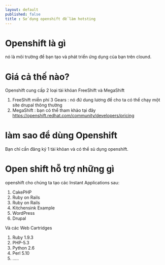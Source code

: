 ```yaml
---
layout: default
published: false
title : Sử dụng openshift để làm hotsting
---
```


# Openshift là gì

nó là môi trường để bạn tạo và phát triển ứng dụng của bạn trên clound.

# Giá cả thế nào?
 Openshift cung cấp 2 loại tài khỏan FreeShift và MegaShift
 
1. FreeShift miễn phí 3 Gears : nó đử dung lương để cho ta có thể chạy một site drupal thông thường
2. MegaShift : bạn có thể tham khảo tại đây https://openshift.redhat.com/community/developers/pricing

# làm sao để dùng Openshift
Bạn chỉ cần đăng ký 1 tài khỏan và có thể sủ dụng openshift.

# Open shift hỗ trợ những gì
openshift cho chúng ta tạo các Instant Applications sau:

1. CakePHP
1. Ruby on Rails
1. Ruby on Rails
1. Kitchensink Example
1. WordPress
1. Drupal

Và các Web Cartridges

1. Ruby 1.9.3
1. PHP-5.3
1. Python 2.6
1. Perl 5.10
1. .....